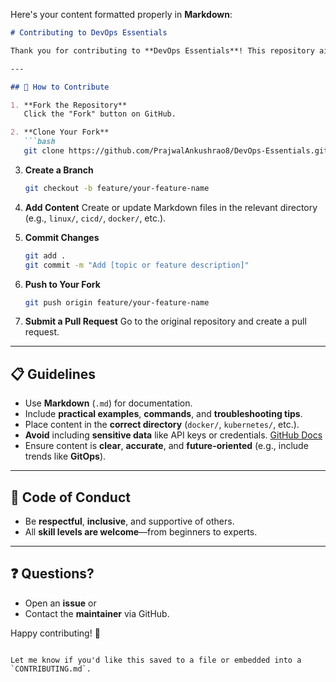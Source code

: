 Here's your content formatted properly in **Markdown**:

````markdown
# Contributing to DevOps Essentials

Thank you for contributing to **DevOps Essentials**! This repository aims to be a comprehensive DevOps resource. Follow these guidelines to contribute effectively.

---

## 🚀 How to Contribute

1. **Fork the Repository**  
   Click the "Fork" button on GitHub.

2. **Clone Your Fork**
   ```bash
   git clone https://github.com/PrajwalAnkushrao8/DevOps-Essentials.git
````

3. **Create a Branch**

   ```bash
   git checkout -b feature/your-feature-name
   ```

4. **Add Content**
   Create or update Markdown files in the relevant directory (e.g., `linux/`, `cicd/`, `docker/`, etc.).

5. **Commit Changes**

   ```bash
   git add .
   git commit -m "Add [topic or feature description]"
   ```

6. **Push to Your Fork**

   ```bash
   git push origin feature/your-feature-name
   ```

7. **Submit a Pull Request**
   Go to the original repository and create a pull request.

---

## 📋 Guidelines

* Use **Markdown** (`.md`) for documentation.
* Include **practical examples**, **commands**, and **troubleshooting tips**.
* Place content in the **correct directory** (`docker/`, `kubernetes/`, etc.).
* **Avoid** including **sensitive data** like API keys or credentials. [GitHub Docs](https://docs.github.com/en/authentication/keeping-your-account-and-data-secure)
* Ensure content is **clear**, **accurate**, and **future-oriented** (e.g., include trends like **GitOps**).

---

## 🤝 Code of Conduct

* Be **respectful**, **inclusive**, and supportive of others.
* All **skill levels are welcome**—from beginners to experts.

---

## ❓ Questions?

* Open an **issue** or
* Contact the **maintainer** via GitHub.

Happy contributing! 🚀

```

Let me know if you'd like this saved to a file or embedded into a `CONTRIBUTING.md`.
```
